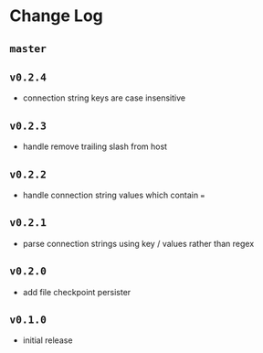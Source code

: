# Change Log

## `master`

## `v0.2.4`
- connection string keys are case insensitive 

## `v0.2.3`
- handle remove trailing slash from host

## `v0.2.2`
- handle connection string values which contain `=`

## `v0.2.1`
- parse connection strings using key / values rather than regex

## `v0.2.0`
- add file checkpoint persister

## `v0.1.0`
- initial release